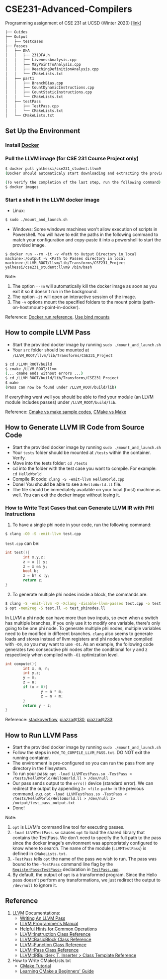 # CSE231-Advanced-Compilers

Programming assignment of CSE 231 at UCSD (Winter 2020) [[link](https://ucsd-pl.github.io/cse231/wi20/project.html)]

```bash
├── Guides
├── Output
│   ├── testcases
├── Passes
│   ├── DFA
│   │   ├── 231DFA.h
│   │   ├── LivenessAnalysis.cpp
│   │   ├── MayPointToAnalysis.cpp
│   │   ├── ReachingDefinitionAnalysis.cpp
│   │   └── CMakeLists.txt
│   ├── part1
│   │   ├── BranchBias.cpp
│   │   ├── CountDynamicInstructions.cpp
│   │   ├── CountStaticInstructions.cpp
│   │   └── CMakeLists.txt
│   ├── testPass
│   │   ├── TestPass.cpp
│   │   └── CMakeLists.txt
│   └── CMakeLists.txt
```

## Set Up the Environment
### Install [Docker](https://www.docker.com/get-started)
### Pull the LLVM image (for CSE 231 Course Project only)
``` bash
$ docker pull yalhessi/cse231_student:llvm9
(Docker should automaticaly start downloading and extracting the provided LLVM image.)

(To verify the completion of the last step, run the following command)
$ docker images
```
### Start a shell in the LLVM docker image
  - Linux: 
``` bash
$ sudo ./mount_and_launch.sh
```
  - Windows: Some windows machines won't allow execution of scripts in Powershell. 
You will have to edit the paths in the following command to match your configuration and copy-paste it into a powershell to start the provided image. 
``` 
$ docker run --rm -it -v <Path to Output Directory in local machine>:/output -v <Path to Passes directory in local machine>:/LLVM_ROOT/llvm/lib/Transforms/CSE231_Project yalhessi/cse231_student:llvm9 /bin/bash
```

Note:
1. The option `--rm` will automatically kill the docker image as soon as you exit it so it doesn't run in the background.
2. The option `-it` will open an interactive session of the image.
3. The `-v` options mount the specified folders to the mount points (path-on-host:mount-point-in-docker).

Reference: [Docker run reference](https://docs.docker.com/storage/bind-mounts/), [Use bind mounts](https://docs.docker.com/storage/bind-mounts/)

## How to compile LLVM Pass
 - Start the provided docker image by running `sudo ./mount_and_launch.sh`
 - Your `src` folder should be mounted at `/LLVM_ROOT/llvm/lib/Transforms/CSE231_Project`

``` bash
$ cd /LLVM_ROOT/build
$ cmake /LLVM_ROOT/llvm
(... cmake ends without errors ...)
$ cd /LLVM_ROOT/build/lib/Transforms/CSE231_Project
$ make
(Pass can now be found under /LLVM_ROOT/build/lib)
```

If everything went well you should be able to find your module (an LLVM module includes passes) under `/LLVM_ROOT/build/lib`.

Reference: [Cmake vs make sample codes](https://stackoverflow.com/questions/10882030/cmake-vs-make-sample-codes), [CMake vs Make](https://prateekvjoshi.com/2014/02/01/cmake-vs-make/)

## How to Generate LLVM IR Code from Source Code
 - Start the provided docker image by running `sudo ./mount_and_launch.sh`
 - Your `tests` folder should be mounted at `/tests` within the container. Verify.
 - Move into the tests folder: `cd /tests`
 - cd into the folder with the test case you want to compile. For example: `cd HelloWorld`
 - Compile IR code: `clang -S -emit-llvm HelloWorld.cpp`
 - Done! You should be able to see a `HelloWorld.ll` file. 
 - The file should be immediately available on your local (host) machine as well. You can exit the docker image without losing it.
 
### How to Write Test Cases that can Generate LLVM IR with PHI Instructions
1. To have a single phi node in your code, run the following command:
``` bash
$ clang -O0 -S -emit-llvm test.cpp
```

`test.cpp` can be:
``` C
int test(){
        int x,y,z;
        z = x || y;
        z = x && y;
        bool b;
        z = b? x :y;
        return z;
}
```
2. To generate multiple phi nodes inside a block, the commands are:
``` bash
$ clang -S -emit-llvm -O -Xclang -disable-llvm-passes test.cpp -o test.ll
$ opt -mem2reg -S test.ll -o test_phinodes.ll
```
In LLVM a phi node can have more than two inputs, so even when a switch has multiple branches, 
if you only use it to modify one variable, there's only going to be one phi node. 
To generate multiple phi nodes, multiple variables need to be modified in different branches. 
`clang` also seems to generate loads and stores instead of llvm registers and phi nodes when compiled with `-O0`, 
so you may want to use `-O1`. 
As an example, the following code generates two consecutive phi nodes after the conditional for y and z respectively when compiled with `-O1` optimization level.

```C
int compute(){
        int x, m, n;
        int y,z;
        y = m;
        z = n;
        if (x > 0){
                y = n * m;
                z = n + m;
        }
        return y - z;
}
```

Reference: [stackoverflow](https://stackoverflow.com/questions/46513801/llvm-opt-mem2reg-has-no-effect), [piazza@130](https://piazza.com/class/k4yjt67yqmj7dn?cid=130), [piazza@233](https://piazza.com/class/k4yjt67yqmj7dn?cid=233)

## How to Run LLVM Pass
 - Start the provided docker image by running `sudo ./mount_and_launch.sh`
 - Follow the steps in `HOW_TO_COMPILE_LLVM_PASS.txt`. DO NOT exit the running container.
 - The environment is pre-configured so you can run the pass from any directory in the filesystem. 
 - To run your pass: `opt -load LLVMTestPass.so -TestPass < /tests/HelloWorld/HelloWorld.ll > /dev/null`
 - Our pass sends output to the `errs()` device (standard error). We can redirect the output by appending `2> <file-path>` in the previous command. *e.g.* `opt -load LLVMTestPass.so -TestPass < /tests/HelloWorld/HelloWorld.ll > /dev/null 2> /output/test_pass_output.txt`
 - Done!
 
Note:
1. `opt` is LLVM's command line tool for executing passes.
2. `-load LLVMTestPass.so` causes `opt` to load the shared library that contains the TestPass. We don't need to specify the full path to the pass since the docker image's environment was appropriately configured to know where to search. The name of the module (`LLVMTestPass`) is defined in `CMakeLists.txt`.
3. `-TestPass` tells `opt` the name of the pass we wish to run. The pass was bound to the `-TestPass` command line flag by the [`RegisterPass<TestPass>`](https://github.com/wwqqqqq/CSE231-Advanced-Compilers/blob/e5a31878d7bf0590dd7118e5432ecd183a37e713/Passes/testPass/TestPass.cpp#L21) declaration in [`TestPass.cpp`](https://github.com/wwqqqqq/CSE231-Advanced-Compilers/blob/master/Passes/testPass/TestPass.cpp).
4. By default, the output of `opt` is a transformed program. Since the Hello pass doesn't perform any transformations, we just redirect the output to `/dev/null` to ignore it.
 
## Reference
1. [LLVM](http://llvm.org/docs/) Documentations:
    - [Writing An LLVM Pass](http://llvm.org/docs/WritingAnLLVMPass.html)
    - [LLVM Programmer's Manual](http://llvm.org/docs/ProgrammersManual.html)
    - [Helpful Hints for Common Operations](http://llvm.org/docs/ProgrammersManual.html)
    - [LLVM::Instruction Class Reference](https://llvm.org/doxygen/classllvm_1_1Instruction.html) 
    - [LLVM::BasicBlock Class Reference]( https://llvm.org/doxygen/classllvm_1_1BasicBlock.html)
    - [LLVM::Function Class Reference](https://llvm.org/doxygen/classllvm_1_1Function.html)
    - [LLVM::Pass Class Reference](https://llvm.org/doxygen/classllvm_1_1Pass.html)
    - [LLVM::IRBuilder< T, Inserter > Class Template Reference](https://llvm.org/doxygen/classllvm_1_1IRBuilder.html)
2. How to Write CMakeLists.txt
    - [CMake Tutorial](https://cmake.org/cmake/help/latest/guide/tutorial/index.html)
    - [Learning CMake a Beginners' Guide](https://tuannguyen68.gitbooks.io/learning-cmake-a-beginner-s-guide/content/)
 
